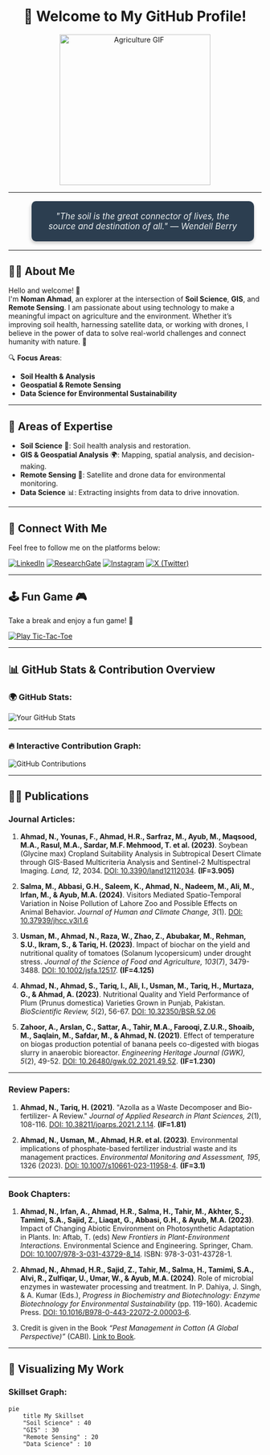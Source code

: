 <h1 align="center">🌱 Welcome to My GitHub Profile!</h1>

<div align="center">
    <img src="https://media1.giphy.com/media/v1.Y2lkPTc5MGI3NjExNGRpNDB3OXM3dGtxeGh1cjRoZzY4b2hkbWJkaGNocWttend3b2oydyZlcD12MV9pbnRlcm5hbF9naWZfYnlfaWQmY3Q9Zw/WD01fV9KSg4Vw3DYWc/giphy.gif" alt="Agriculture GIF" width="300"/>
</div>

---

<div align="center"> <blockquote style="background-color: #2c3e50; color: #ecf0f1; font-style: italic; padding: 20px; font-size: 1.2em; border-radius: 10px; width: 80%; box-shadow: 0px 4px 6px rgba(0, 0, 0, 0.2);"> "The soil is the great connector of lives, the source and destination of all." — Wendell Berry </blockquote> </div>

---

## 👨‍💻 **About Me**

Hello and welcome! 👋  
I'm **Noman Ahmad**, an explorer at the intersection of **Soil Science**, **GIS**, and **Remote Sensing**. I am passionate about using technology to make a meaningful impact on agriculture and the environment. Whether it’s improving soil health, harnessing satellite data, or working with drones, I believe in the power of data to solve real-world challenges and connect humanity with nature. 🌱

🔍 **Focus Areas**:
- **Soil Health & Analysis**
- **Geospatial & Remote Sensing**
- **Data Science for Environmental Sustainability**

---

## 🔧 **Areas of Expertise**

- **Soil Science** 🌱: Soil health analysis and restoration.
- **GIS & Geospatial Analysis** 🌍: Mapping, spatial analysis, and decision-making.
- **Remote Sensing** 🚁: Satellite and drone data for environmental monitoring.
- **Data Science** 📊: Extracting insights from data to drive innovation.

---

## 📱 **Connect With Me**

Feel free to follow me on the platforms below:

[![LinkedIn](https://img.shields.io/badge/LinkedIn-0A66C2?style=flat&logo=linkedin&logoColor=white)](https://www.linkedin.com/in/noman-ahmad-6960bb176/)
[![ResearchGate](https://img.shields.io/badge/ResearchGate-00CC99?style=flat&logo=researchgate&logoColor=white)](https://www.researchgate.net/profile/Noman-Ahmad-11?ev=hdr_xprf)
[![Instagram](https://img.shields.io/badge/Instagram-E4405F?style=flat&logo=instagram&logoColor=white)](https://www.instagram.com/mr.nomanch/)
[![X (Twitter)](https://img.shields.io/badge/X-1DA1F2?style=flat&logo=x&logoColor=white)](https://x.com/Mr_NomanCH)

---

## 🕹️ **Fun Game** 🎮

Take a break and enjoy a fun game! 🌟

[![Play Tic-Tac-Toe](https://img.shields.io/badge/Play%20Tic--Tac--Toe-FF5733?style=flat&logo=gamepad&logoColor=white)](https://tic-tac-toe.com)

---

## 📊 **GitHub Stats & Contribution Overview**

### 🌍 **GitHub Stats**:

![Your GitHub Stats](https://github-readme-stats.vercel.app/api?username=nomanahmad&show_icons=true&hide=prs&count_private=true&theme=radical)

---

### 🔥 **Interactive Contribution Graph**:

![GitHub Contributions](https://github-readme-streak-stats.herokuapp.com/?user=nomanahmad&theme=dark)

---

## 🧑‍🔬 **Publications**

### **Journal Articles**:
1. **Ahmad, N., Younas, F., Ahmad, H.R., Sarfraz, M., Ayub, M., Maqsood, M.A., Rasul, M.A., Sardar, M.F. Mehmood, T. et al. (2023)**. Soybean (Glycine max) Cropland Suitability Analysis in Subtropical Desert Climate through GIS-Based Multicriteria Analysis and Sentinel-2 Multispectral Imaging. *Land, 12*, 2034. [DOI: 10.3390/land12112034](https://doi.org/10.3390/land12112034). **(IF=3.905)**

2. **Salma, M., Abbasi, G.H., Saleem, K., Ahmad, N., Nadeem, M., Ali, M., Irfan, M., & Ayub, M.A. (2024)**. Visitors Mediated Spatio-Temporal Variation in Noise Pollution of Lahore Zoo and Possible Effects on Animal Behavior. *Journal of Human and Climate Change, 3*(1). [DOI: 10.37939/jhcc.v3i1.6](https://doi.org/10.37939/jhcc.v3i1.6)

3. **Usman, M., Ahmad, N., Raza, W., Zhao, Z., Abubakar, M., Rehman, S.U., Ikram, S., & Tariq, H. (2023)**. Impact of biochar on the yield and nutritional quality of tomatoes (Solanum lycopersicum) under drought stress. *Journal of the Science of Food and Agriculture, 103*(7), 3479-3488. [DOI: 10.1002/jsfa.12517](https://doi.org/10.1002/jsfa.12517). **(IF=4.125)**

4. **Ahmad, N., Ahmad, S., Tariq, I., Ali, I., Usman, M., Tariq, H., Murtaza, G., & Ahmad, A. (2023)**. Nutritional Quality and Yield Performance of Plum (Prunus domestica) Varieties Grown in Punjab, Pakistan. *BioScientific Review, 5*(2), 56-67. [DOI: 10.32350/BSR.52.06](https://doi.org/10.32350/BSR.52.06)

5. **Zahoor, A., Arslan, C., Sattar, A., Tahir, M.A., Farooqi, Z.U.R., Shoaib, M., Saqlain, M., Safdar, M., & Ahmad, N. (2021)**. Effect of temperature on biogas production potential of banana peels co-digested with biogas slurry in anaerobic bioreactor. *Engineering Heritage Journal (GWK), 5*(2), 49-52. [DOI: 10.26480/gwk.02.2021.49.52](https://doi.org/10.26480/gwk.02.2021.49.52). **(IF=1.230)**

---

### **Review Papers**:
1. **Ahmad, N., Tariq, H. (2021)**. "Azolla as a Waste Decomposer and Bio-fertilizer- A Review." *Journal of Applied Research in Plant Sciences, 2*(1), 108-116. [DOI: 10.38211/joarps.2021.2.1.14](https://doi.org/10.38211/joarps.2021.2.1.14). **(IF=1.81)**

2. **Ahmad, N., Usman, M., Ahmad, H.R. et al. (2023)**. Environmental implications of phosphate-based fertilizer industrial waste and its management practices. *Environmental Monitoring and Assessment, 195*, 1326 (2023). [DOI: 10.1007/s10661-023-11958-4](https://doi.org/10.1007/s10661-023-11958-4). **(IF=3.1)**

---

### **Book Chapters**:
1. **Ahmad, N., Irfan, A., Ahmad, H.R., Salma, H., Tahir, M., Akhter, S., Tamimi, S.A., Sajid, Z., Liaqat, G., Abbasi, G.H., & Ayub, M.A. (2023)**. Impact of Changing Abiotic Environment on Photosynthetic Adaptation in Plants. In: Aftab, T. (eds) *New Frontiers in Plant-Environment Interactions*. Environmental Science and Engineering. Springer, Cham. [DOI: 10.1007/978-3-031-43729-8_14](https://doi.org/10.1007/978-3-031-43729-8_14). ISBN: 978-3-031-43728-1.

2. **Ahmad, N., Ahmad, H.R., Sajid, Z., Tahir, M., Salma, H., Tamimi, S.A., Alvi, R., Zulfiqar, U., Umar, W., & Ayub, M.A. (2024)**. Role of microbial enzymes in wastewater processing and treatment. In P. Dahiya, J. Singh, & A. Kumar (Eds.), *Progress in Biochemistry and Biotechnology: Enzyme Biotechnology for Environmental Sustainability* (pp. 119-160). Academic Press. [DOI: 10.1016/B978-0-443-22072-2.00003-6](https://doi.org/10.1016/B978-0-443-22072-2.00003-6).

3. Credit is given in the Book *“Pest Management in Cotton (A Global Perspective)”* (CABI). [Link to Book](https://www.cabi.org/bookshop/book/9781800620216).

---

## 🎨 **Visualizing My Work**

### **Skillset Graph**:

```mermaid
pie
    title My Skillset
    "Soil Science" : 40
    "GIS" : 30
    "Remote Sensing" : 20
    "Data Science" : 10
